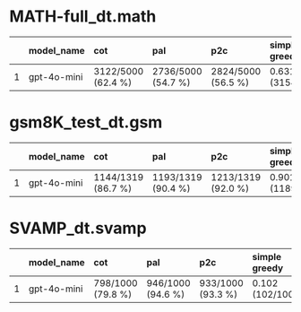 # MATH-full_dt.math 
|    | model_name   | cot                | pal                | p2c                | simple greedy     | cross_and_mix     |
|---:|:-------------|:-------------------|:-------------------|:-------------------|:------------------|:------------------|
|  1 | gpt-4o-mini  | 3122/5000 (62.4 %) | 2736/5000 (54.7 %) | 2824/5000 (56.5 %) | 0.631 (3154/5000) | 0.595 (2974/5000) |


# gsm8K_test_dt.gsm 
|    | model_name   | cot                | pal                | p2c                | simple greedy     | cross_and_mix     |
|---:|:-------------|:-------------------|:-------------------|:-------------------|:------------------|:------------------|
|  1 | gpt-4o-mini  | 1144/1319 (86.7 %) | 1193/1319 (90.4 %) | 1213/1319 (92.0 %) | 0.901 (1189/1319) | 0.858 (1132/1319) |


# SVAMP_dt.svamp 
|    | model_name   | cot               | pal               | p2c               | simple greedy    | cross_and_mix    |
|---:|:-------------|:------------------|:------------------|:------------------|:-----------------|:-----------------|
|  1 | gpt-4o-mini  | 798/1000 (79.8 %) | 946/1000 (94.6 %) | 933/1000 (93.3 %) | 0.102 (102/1000) | 0.868 (868/1000) |


